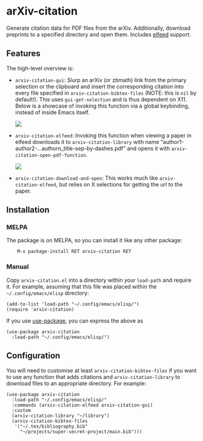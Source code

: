# arXiv-citation

Generate citation data for PDF files from the arXiv.  Additionally,
download preprints to a specified directory and open them.  Includes
[elfeed] support.

## Features

The high-level overview is:

 + `arxiv-citation-gui`: Slurp an arXiv (or zbmath) link from the
   primary selection or the clipboard and insert the corresponding
   citation into every file specified in `arxiv-citation-bibtex-files`
   (NOTE: this is `nil` by default!).  This uses `gui-get-selection` and
   is thus dependent on X11.  Below is a showcase of invoking this
   function via a global keybinding, instead of inside Emacs itself.

   ![](https://user-images.githubusercontent.com/50166980/165585713-b798bbba-c5d9-4611-8a7c-b89fec898cf2.gif)

 + `arxiv-citation-elfeed`: Invoking this function when viewing a paper
   in elfeed downloads it to `arxiv-citation-library` with name
   "author1-author2-...authorn_title-sep-by-dashes.pdf" and opens it
   with `arxiv-citation-open-pdf-function`.

   ![](https://user-images.githubusercontent.com/50166980/165453050-3b8eb116-2a38-43fd-8a76-4d5226e75438.gif)

 + `arxiv-citation-download-and-open`: This works much like
   `arxiv-citation-elfeed`, but relies on X selections for getting the
   url to the paper.

[elfeed]: https://github.com/skeeto/elfeed

## Installation

### MELPA

The package is on MELPA, so you can install it like any other package:

        M-x package-install RET arxiv-citation RET

### Manual

Copy `arxiv-citation.el` into a directory within your `load-path` and
require it.  For example, assuming that this file was placed within the
`~/.config/emacs/elisp` directory:

``` emacs-lisp
(add-to-list 'load-path "~/.config/emacs/elisp/")
(require 'arxiv-citation)
```

If you use [use-package], you can express the above as

``` emacs-lisp
(use-package arxiv-citation
  :load-path "~/.config/emacs/elisp/")
```

## Configuration

You will need to customise at least `arxiv-citation-bibtex-files` if you
want to use any function that adds citations and
`arxiv-citation-library` to download files to an appropriate directory.
For example:

``` emacs-lisp
(use-package arxiv-citation
  :load-path "~/.config/emacs/elisp/"
  :commands (arxiv-citation-elfeed arxiv-citation-gui)
  :custom
  (arxiv-citation-library "~/library")
  (arxiv-citation-bibtex-files
   '("~/.tex/bibliography.bib"
     "~/projects/super-secret-project/main.bib")))
```

[use-package]: https://github.com/jwiegley/use-package
